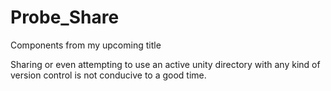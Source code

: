 # Probe_Share
 Components from my upcoming title

Sharing or even attempting to use an active unity directory with any kind of version control is not conducive to a good time. 
